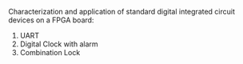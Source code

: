 Characterization and application of standard digital integrated circuit devices on a FPGA board:

1. UART
2. Digital Clock with alarm
3. Combination Lock
